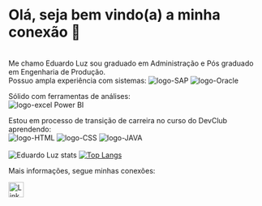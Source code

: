 # Olá, seja bem vindo(a) a minha conexão :wave:
<br>
Me chamo Eduardo Luz sou graduado em Administração e Pós graduado em Engenharia de Produção.
<br>
Possuo ampla experiência com sistemas:
<img src="https://img.shields.io/badge/SAP-0FAAFF?style=for-the-badge&logo=sap&logoColor=white" alt="logo-SAP" />
<img src="https://img.shields.io/badge/Oracle-F80000?style=for-the-badge&logo=oracle&logoColor=black" alt="logo-Oracle" />

Sólido com ferramentas de análises:
<br>
<img src="https://img.shields.io/badge/Microsoft_Excel-217346?style=for-the-badge&logo=microsoft-excel&logoColor=white" alt="logo-excel" />
Power BI

Estou em processo de transição de carreira no curso do DevClub aprendendo:
<br>
<img src="https://img.shields.io/badge/HTML5-E34F26?style=for-the-badge&logo=html5&logoColor=white" alt="logo-HTML" />
<img src="https://img.shields.io/badge/CSS3-1572B6?style=for-the-badge&logo=css3&logoColor=white" alt="logo-CSS" />
<img src="https://img.shields.io/badge/Java-ED8B00?style=for-the-badge&logo=openjdk&logoColor=white" alt="logo-JAVA" />
<br>
<br>
![Eduardo Luz stats](https://github-readme-stats.vercel.app/api?username=edualandradeluz&show_icons=true&theme=transparent) [![Top Langs](https://github-readme-stats.vercel.app/api/top-langs/?username=edualandradeluz)](https://github.com/anuraghazra/github-readme-stats)

Mais informações, segue minhas conexões:
<p>
  <a href="www.linkedin.com/in/eduardo-andrade-luz" />
  <img align="left" alt="Linkedin" width="30px" src="https://cdn.jsdelivr.net/npm/simple-icons@v3/icons/linkedin.svg" />
 </p>


